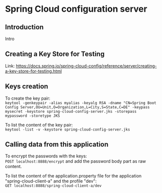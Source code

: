 # Spring Cloud configuration server
## Introduction
Intro
## Creating a Key Store for Testing
Link: https://docs.spring.io/spring-cloud-config/reference/server/creating-a-key-store-for-testing.html
## Keys creation
To create the key pair: \
`keytool -genkeypair -alias myalias -keyalg RSA -dname "CN=Spring Boot Config Server,OU=Unit,O=Organization,L=City,S=State,C=DE" -keypass mysecret -keystore spring-cloud-config-server.jks -storepass mypassword -storetype JKS`

To list the content of the key pair: \
`keytool -list -v -keystore spring-cloud-config-server.jks`
## Calling data from this application
To encrypt the passwords with the keys: \
`POST localhost:8888/encrypt` and add the password body part as raw content.

To list the content of the application.property file for the application "spring-cloud-client-a" and the profile "dev": \
`GET localhost:8888/spring-cloud-client-a/dev`

